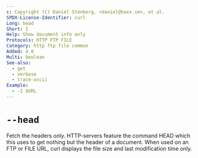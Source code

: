 ```yaml
---
c: Copyright (C) Daniel Stenberg, <daniel@haxx.se>, et al.
SPDX-License-Identifier: curl
Long: head
Short: I
Help: Show document info only
Protocols: HTTP FTP FILE
Category: http ftp file common
Added: 4.0
Multi: boolean
See-also:
  - get
  - verbose
  - trace-ascii
Example:
  - -I $URL
---
```


# `--head`

Fetch the headers only. HTTP-servers feature the command HEAD which this uses
to get nothing but the header of a document. When used on an FTP or FILE URL,
curl displays the file size and last modification time only.
